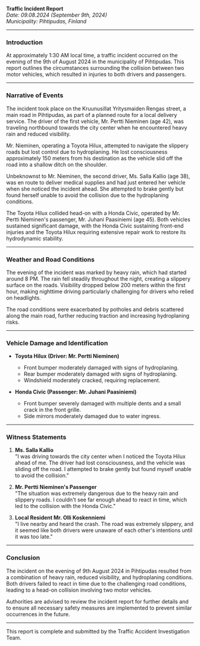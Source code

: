 

**Traffic Incident Report**  
*Date: 09.08.2024 (September 9th, 2024)*  
*Municipality: Pihtipudas, Finland*

---

### **Introduction**

At approximately 1:30 AM local time, a traffic incident occurred on the evening of the 9th of August 2024 in the municipality of Pihtipudas. This report outlines the circumstances surrounding the collision between two motor vehicles, which resulted in injuries to both drivers and passengers.

---

### **Narrative of Events**

The incident took place on the Kruunusillat Yritysmaiden Rengas street, a main road in Pihtipudas, as part of a planned route for a local delivery service. The driver of the first vehicle, Mr. Pertti Nieminen (age 42), was traveling northbound towards the city center when he encountered heavy rain and reduced visibility.

Mr. Nieminen, operating a Toyota Hilux, attempted to navigate the slippery roads but lost control due to hydroplaning. He lost consciousness approximately 150 meters from his destination as the vehicle slid off the road into a shallow ditch on the shoulder.

Unbeknownst to Mr. Nieminen, the second driver, Ms. Salla Kallio (age 38), was en route to deliver medical supplies and had just entered her vehicle when she noticed the incident ahead. She attempted to brake gently but found herself unable to avoid the collision due to the hydroplaning conditions.

The Toyota Hilux collided head-on with a Honda Civic, operated by Mr. Pertti Nieminen's passenger, Mr. Juhani Paasiniemi (age 45). Both vehicles sustained significant damage, with the Honda Civic sustaining front-end injuries and the Toyota Hilux requiring extensive repair work to restore its hydrodynamic stability.

---

### **Weather and Road Conditions**

The evening of the incident was marked by heavy rain, which had started around 8 PM. The rain fell steadily throughout the night, creating a slippery surface on the roads. Visibility dropped below 200 meters within the first hour, making nighttime driving particularly challenging for drivers who relied on headlights.

The road conditions were exacerbated by potholes and debris scattered along the main road, further reducing traction and increasing hydroplaning risks.

---

### **Vehicle Damage and Identification**

- **Toyota Hilux (Driver: Mr. Pertti Nieminen)**  
  - Front bumper moderately damaged with signs of hydroplaning.
  - Rear bumper moderately damaged with signs of hydroplaning.
  - Windshield moderately cracked, requiring replacement.

- **Honda Civic (Passenger: Mr. Juhani Paasiniemi)**  
  - Front bumper severely damaged with multiple dents and a small crack in the front grille.
  - Side mirrors moderately damaged due to water ingress.

---

### **Witness Statements**

1. **Ms. Salla Kallio**  
   "I was driving towards the city center when I noticed the Toyota Hilux ahead of me. The driver had lost consciousness, and the vehicle was sliding off the road. I attempted to brake gently but found myself unable to avoid the collision."

2. **Mr. Pertti Nieminen's Passenger**  
   "The situation was extremely dangerous due to the heavy rain and slippery roads. I couldn't see far enough ahead to react in time, which led to the collision with the Honda Civic."

3. **Local Resident Mr. Olli Koskenniemi**  
   "I live nearby and heard the crash. The road was extremely slippery, and it seemed like both drivers were unaware of each other's intentions until it was too late."

---

### **Conclusion**

The incident on the evening of 9th August 2024 in Pihtipudas resulted from a combination of heavy rain, reduced visibility, and hydroplaning conditions. Both drivers failed to react in time due to the challenging road conditions, leading to a head-on collision involving two motor vehicles.

Authorities are advised to review the incident report for further details and to ensure all necessary safety measures are implemented to prevent similar occurrences in the future.

--- 

This report is complete and submitted by the Traffic Accident Investigation Team.